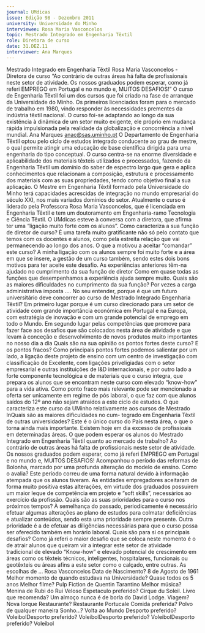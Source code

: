 ```yaml
---
journal: UMdicas
issue: Edição 98 - Dezembro 2011
university: Universidade do Minho
interviewee: Rosa Maria Vasconcelos
topic: Mestrado Integrado em Engenharia Têxtil
role: Diretora de curso
date: 31.DEZ.11
interviewer: Ana Marques
---
```



Mestrado Integrado em Engenharia Têxtil
Rosa Maria Vasconcelos - Diretora de curso
“Ao contrário de outras áreas há falta de profissionais neste setor de atividade. Os nossos graduados
podem esperar, como já referi EMPREGO em Portugal e no mundo e, MUITOS DESAFIOS!”
O curso de Engenharia Têxtil foi um dos cursos
que foi criado na fase de arranque da Universidade do Minho. Os primeiros licenciados foram para o mercado de trabalho em 1980, vindo responder às necessidades prementes da indústria têxtil nacional. O curso foi-se adaptando ao longo
da sua existência à dinâmica de um setor muito
exigente, ele próprio em mudança rápida impulsionada pela realidade da globalização e concorrência a nível mundial.
Ana Marques
anac@sas.uminho.pt
O Departamento de Engenharia Têxtil optou pelo
ciclo de estudos integrado conducente ao grau
de mestre, o qual permite atingir uma educação
de base científica dirigida para uma engenharia
do tipo conceptual.
O curso centra-se na enorme diversidade e aplicabilidade dos materiais têxteis utilizados e processados, fazendo da Engenharia Têxtil um domínio do saber de espectro largo que gera e aplica
conhecimentos que relacionam a composição,
estrutura e processamento dos materiais com as
suas propriedades, tendo como objetivo final a
sua aplicação.
O Mestre em Engenharia Têxtil formado pela Universidade do Minho terá capacidades acrescidas
de integração no mundo empresarial do século
XXI, nos mais variados domínios do setor.
Atualmente o curso é liderado pela Professora
Rosa Maria Vasconcelos, que é licenciada em
Engenharia Têxtil e tem um doutoramento em
Engenharia-ramo Tecnologia e Ciência Têxtil. O
UMdicas esteve à conversa com a diretora, que
afirma ter uma “ligação muito forte com os alunos”.
Como caracteriza a sua função de diretor
de curso?
É uma tarefa muito gratificante não só pelo contato que temos com os docentes e alunos, como
pela estreita relação que vai permanecendo ao
longo dos anos.
O que a motivou a aceitar “comandar”
este curso?
A minha ligação com os alunos sempre foi muito
forte e a área em que se insere, a gestão de um
curso também, sendo estes dois bons motivos
para ter aceite este desafio.
As experiências anteriores têm-na ajudado
no cumprimento da sua função de diretor
Como em quase todas as funções que desempenhamos a experiência ajuda sempre muito.
Quais são as maiores dificuldades no cumprimento da sua função?
Por vezes a carga administrativa imposta ….
No seu entender, porque é 
que um futuro universitário 
deve concorrer ao curso de 
Mestrado Integrado Engenharia Têxtil?
Em primeiro lugar porque é um curso direcionado para um setor de atividade com grande importância económica em Portugal e na Europa, 
com estratégia de inovação e com um grande 
potencial de emprego em todo o Mundo. Em 
segundo lugar pelas competências que promove 
para fazer face aos desafios que são colocados 
nesta área de atividade e que levam à conceção 
e desenvolvimento de novos produtos muito importantes no nosso dia a dia
Quais são na sua opinião os pontos fortes
deste curso? E os pontos fracos?
Como principais pontos fortes podemos salientar
por um lado, a ligação deste projeto de ensino
com um centro de investigação com classificação de Excelente, com ligações priveligiadas com
o setor empresarial e outras instituições de I&D
internacionais, e por outro lado a forte componente tecnológica e de materiais que o curso integra, que prepara os alunos que se encontram
neste curso com elevado “know-how” para a vida
ativa.
Como ponto fraco mais relevante pode ser mencionado a oferta ser unicamente em regime de
pós laboral, o que faz com que alunos saídos do
12º ano não sejam atraídos a este ciclo de estudos.
O que caracteriza este curso da UMinho
relativamente aos cursos de Mestrado InQuais são as maiores dificuldades no cum- tegrado em Engenharia Têxtil de outras
universidades?
Este é o único curso do
País nesta área, o que o torna ainda mais importante.
Existem hoje em dia 
excesso de profissioais em determinadas 
áreas. O que podem esperar os alunos do 
Mestrado Integrado em Engenharia Têxtil 
quanto ao mercado de trabalho? 
Ao contrário de outras áreas há falta de profissionais neste setor de atividade. Os nossos graduados podem esperar, como já referi EMPREGO 
em Portugal e no mundo e, MUITOS DESAFIOS!
Acompanhou o período das reformas de 
Bolonha, marcado por uma profunda alteração do modelo de ensino. Como o avalia?
Este período correu de uma forma natural devido
à informação atempada que os alunos tiveram.
As entidades empregadores aceitaram de forma
muito positiva estas alterações, em virtude dos
graduados possuirem um maior leque de competência em projeto e “soft skills”, necessários ao exercício da profissão.
Quais são as suas prioridades para o curso
nos próximos tempos?
À semelhança do passado, periodicamente é
necessário efetuar algumas alterações ao plano
de estudos para colmatar deficiências e atualizar
conteúdos, sendo esta uma prioridade sempre
presente. Outra prioridade é a de efetuar as diligências necessárias para que o curso possa ser
oferecido também em horário laboral.
Quais são para si os principais desafios?
Como já referi o maior desafio que se coloca
neste momento é o de atrair alunos que queiram
vir a integrar este setor de atividade tradicional
de elevado “Know-how” e elevado potencial de
crescimento em áreas como os têxteis técnicos,
inteligentes, hospitalares, funcionais ou geotêxteis ou áreas afins a este setor como o calçado, entre outras.
As escolhas de …
Rosa Vasconcelos
Data de Nascimento? 8 de Agosto de 1961
Melhor momento de quando estudava na
Universidade? Quase todos os 5 anos
Melhor filme? Pulp Fiction de Quentin Tarantino
Melhor música? Menina de Rubi do Rui Veloso
Espetaculo preferido? Cirque du Soleil.
Livro que recomenda? Um almoço nunca é de
borla do David Lodge.
Viagem? Nova Iorque
Restaurante? Restaurante Portucale
Comida preferida? Polvo de qualquer maneira
Sonho…? Volta ao Mundo
Desporto preferido? VoleibolDesporto preferido? VoleibolDesporto preferido? VoleibolDesporto preferido? Voleibol